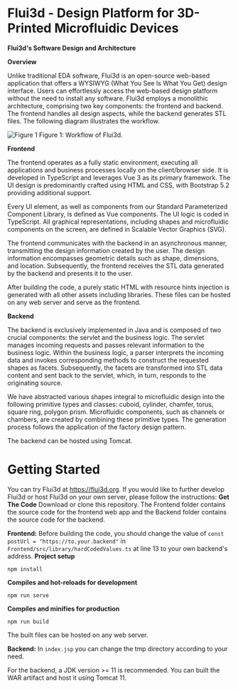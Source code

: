 # Flui3d - Design Platform for 3D-Printed Microfluidic Devices
**Flui3d's Software Design and Architecture**

**Overview**

Unlike traditional EDA software, Flui3d is an open-source web-based application that offers a WYSIWYG (What You See Is What You Get) design interface. Users can effortlessly access the web-based design platform without the need to install any software. Flui3d employs a monolithic architecture, comprising two key components: the frontend and backend. The frontend handles all design aspects, while the backend generates STL files. The following diagram illustrates the workflow.

![Figure 1](https://github.com/TUM-EDA/Flui3d/assets/33457007/cf199429-c98f-4dfd-93a1-e895dbed2698)
Figure 1: Workflow of Flui3d.

**Frontend**

The frontend operates as a fully static environment, executing all applications and business processes locally on the client/browser side. It is developed in TypeScript and leverages Vue 3 as its primary framework. The UI design is predominantly crafted using HTML and CSS, with Bootstrap 5.2 providing additional support.

Every UI element, as well as components from our Standard Parameterized Component Library, is defined as Vue components. The UI logic is coded in TypeScript. All graphical representations, including shapes and microfluidic components on the screen, are defined in Scalable Vector Graphics (SVG).

The frontend communicates with the backend in an asynchronous manner, transmitting the design information created by the user. The design information encompasses geometric details such as shape, dimensions, and location. Subsequently, the frontend receives the STL data generated by the backend and presents it to the user.

After building the code, a purely static HTML with resource hints injection is generated with all other assets including libraries. These files can be hosted on any web server and serve as the frontend. 

**Backend**

The backend is exclusively implemented in Java and is composed of two crucial components: the servlet and the business logic. The servlet manages incoming requests and passes relevant information to the business logic. Within the business logic, a parser interprets the incoming data and invokes corresponding methods to construct the requested shapes as facets. Subsequently, the facets are transformed into STL data content and sent back to the servlet, which, in turn, responds to the originating source.

We have abstracted various shapes integral to microfluidic design into the following primitive types and classes: cuboid, cylinder, chamfer, torus, square ring, polygon prism. Microfluidic components, such as channels or chambers, are created by combining these primitive types. The generation process follows the application of the factory design pattern.

The backend can be hosted using Tomcat. 

# Getting Started
You can try Flui3d at https://flui3d.org. If you would like to further develop Flui3d or host Flui3d on your own server, please follow the instructions:
**Get The Code**
Download or clone this repository. The Frontend folder contains the source code for the frontend web app and the Backend folder contains the source code for the backend.

**Frontend:**
Before building the code, you should change the value of `const postUrl = "https://to.your.backend"` in `Frontend/src/library/hardCodedValues.ts` at line 13 to your own backend's address. 
**Project setup**
```  
npm install  
```  
**Compiles and hot-reloads for development**
```  
npm run serve  
```  
  
**Compiles and minifies for production**
```  
npm run build
```  
The built files can be hosted on any web server.

**Backend:**
In `index.jsp` you can change the tmp directory according to your need.

For the backend, a JDK version >= 11 is recommended. You can built the WAR artifact and host it using Tomcat 11.
